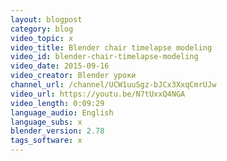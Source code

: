 ```yaml
---
layout: blogpost
category: blog
video_topic: x
video_title: Blender chair timelapse modeling
video_id: blender-chair-timelapse-modeling
video_date: 2015-09-16
video_creator: Blender уроки
channel_url: /channel/UCW1uuSgz-bJCx3XxqCmrUJw
video_url: https://youtu.be/N7tUxxQ4NGA
video_length: 0:09:29
language_audio: English
language_subs: x
blender_version: 2.78
tags_software: x
---
```

